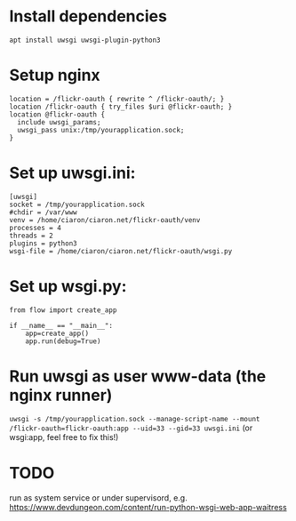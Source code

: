 # Install dependencies

`apt install uwsgi uwsgi-plugin-python3`

# Setup nginx
```
location = /flickr-oauth { rewrite ^ /flickr-oauth/; }
location /flickr-oauth { try_files $uri @flickr-oauth; }
location @flickr-oauth {
  include uwsgi_params;
  uwsgi_pass unix:/tmp/yourapplication.sock;
}
```

# Set up uwsgi.ini:
```
[uwsgi]
socket = /tmp/yourapplication.sock
#chdir = /var/www
venv = /home/ciaron/ciaron.net/flickr-oauth/venv
processes = 4
threads = 2
plugins = python3
wsgi-file = /home/ciaron/ciaron.net/flickr-oauth/wsgi.py
```

# Set up wsgi.py:

```
from flow import create_app

if __name__ == "__main__":
    app=create_app()
    app.run(debug=True)
```

# Run uwsgi as user www-data (the nginx runner)
`uwsgi -s /tmp/yourapplication.sock --manage-script-name --mount /flickr-oauth=flickr-oauth:app --uid=33 --gid=33 uwsgi.ini`
 (or wsgi:app, feel free to fix this!)

# TODO
run as system service or under supervisord, e.g.
https://www.devdungeon.com/content/run-python-wsgi-web-app-waitress
